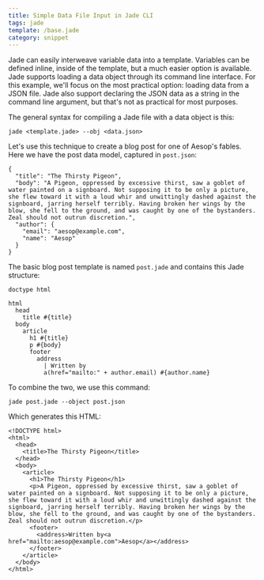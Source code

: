 ```yaml
---
title: Simple Data File Input in Jade CLI
tags: jade
template: /base.jade
category: snippet
---
```


Jade can easily interweave variable data into a template. Variables can be defined inline, inside of the template, but a much easier option is available. Jade supports loading a data object through its command line interface. For this example, we'll focus on the most practical option: loading data from a JSON file. Jade also support declaring the JSON data as a string in the command line argument, but that's not as practical for most purposes.

The general syntax for compiling a Jade file with a data object is this:

```
jade <template.jade> --obj <data.json>
```

Let's use this technique to create a blog post for one of Aesop's fables. Here we have the post data model, captured in `post.json`:

```
{
  "title": "The Thirsty Pigeon",
  "body": "A Pigeon, oppressed by excessive thirst, saw a goblet of water painted on a signboard. Not supposing it to be only a picture, she flew toward it with a loud whir and unwittingly dashed against the signboard, jarring herself terribly. Having broken her wings by the blow, she fell to the ground, and was caught by one of the bystanders. Zeal should not outrun discretion.",
  "author": {
    "email": "aesop@example.com",
    "name": "Aesop"
  }
}
```

The basic blog post template is named `post.jade` and contains this Jade structure:

```
doctype html

html
  head
    title #{title}
  body
    article
      h1 #{title}
      p #{body}
      footer
        address
          | Written by
          a(href="mailto:" + author.email) #{author.name}
```

To combine the two, we use this command:

```
jade post.jade --object post.json
```

Which generates this HTML:

```
<!DOCTYPE html>
<html>
  <head>
    <title>The Thirsty Pigeon</title>
  </head>
  <body>
    <article>
      <h1>The Thirsty Pigeon</h1>
      <p>A Pigeon, oppressed by excessive thirst, saw a goblet of water painted on a signboard. Not supposing it to be only a picture, she flew toward it with a loud whir and unwittingly dashed against the signboard, jarring herself terribly. Having broken her wings by the blow, she fell to the ground, and was caught by one of the bystanders. Zeal should not outrun discretion.</p>
      <footer>
        <address>Written by<a href="mailto:aesop@example.com">Aesop</a></address>
      </footer>
    </article>
  </body>
</html>
```
